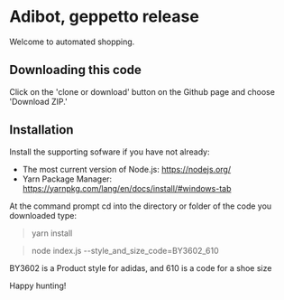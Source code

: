 # Adibot, geppetto release

Welcome to automated shopping.  

## Downloading this code
Click on the 'clone or download' button on the Github page and choose 'Download ZIP.'  

## Installation
Install the supporting sofware if you have not already:

* The most current version of Node.js: https://nodejs.org/
* Yarn Package Manager: https://yarnpkg.com/lang/en/docs/install/#windows-tab

At the command prompt cd into the directory or folder of the code you downloaded type:
> yarn install

> node index.js --style_and_size_code=BY3602_610


BY3602 is a Product style for adidas, and 610 is a code for a shoe size

Happy hunting!